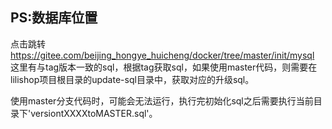 ## PS:数据库位置

点击跳转 https://gitee.com/beijing_hongye_huicheng/docker/tree/master/init/mysql 这里有与tag版本一致的sql，根据tag获取sql，如果使用master代码，则需要在lilishop项目根目录的update-sql目录中，获取对应的升级sql。


使用master分支代码时，可能会无法运行，执行完初始化sql之后需要执行当前目录下'versiontXXXXtoMASTER.sql'。